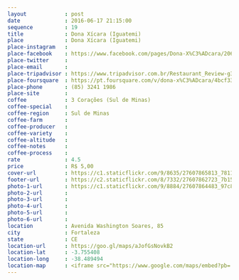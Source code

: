 ```yaml
---
layout            : post
date              : 2016-06-17 21:15:00
sequence          : 19
title             : Dona Xícara (Iguatemi)
place             : Dona Xícara (Iguatemi)
place-instagram   : 
place-facebook    : https://www.facebook.com/pages/Dona-X%C3%ADcara/206558942708035?fref=ts
place-twitter     : 
place-email       : 
place-tripadvisor : https://www.tripadvisor.com.br/Restaurant_Review-g303293-d5706659-Reviews-Dona_Xicara-Fortaleza_State_of_Ceara.html
place-foursquare  : https://pt.foursquare.com/v/dona-x%C3%ADcara/4bcf334f046076b0eed06d71
place-phone       : (85) 3241 1986
place-site        : 
coffee            : 3 Corações (Sul de Minas)
coffee-special    : 
coffee-region     : Sul de Minas
coffee-farm       : 
coffee-producer   : 
coffee-variety    : 
coffee-altitude   : 
coffee-notes      : 
coffee-process    : 
rate              : 4.5
price             : R$ 5,00
cover-url         : https://c1.staticflickr.com/9/8635/27607865813_78118b5eb3_o.jpg
footer-url        : https://c2.staticflickr.com/8/7332/27607862723_7b1511545f_o.jpg
photo-1-url       : https://c1.staticflickr.com/9/8884/27607864483_97c8966104_o.jpg
photo-2-url       : 
photo-3-url       : 
photo-4-url       : 
photo-5-url       : 
photo-6-url       : 
location          : Avenida Washington Soares, 85
city              : Fortaleza
state             : CE
location-url      : https://goo.gl/maps/aJofGsNovkB2
location-lat      : -3.755408
location-long     : -38.489494
location-map      : <iframe src="https://www.google.com/maps/embed?pb=!1m18!1m12!1m3!1d3981.2438536756!2d-38.490010485731034!3d-3.757010744369502!2m3!1f0!2f0!3f0!3m2!1i1024!2i768!4f13.1!3m3!1m2!1s0x7c74582286dd3f1%3A0xde4a1b04f806edb5!2sShopping+Iguatemi!5e0!3m2!1spt-BR!2sbr!4v1468175717525" width="100%" height="450" frameborder="0" style="border:0" scrolling="no"></iframe>
---
```

